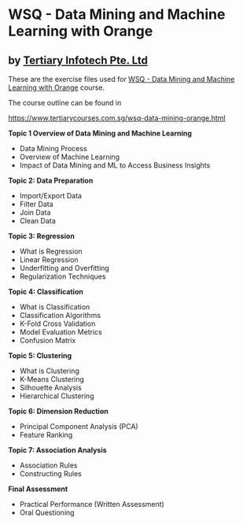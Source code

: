 # WSQ - Data Mining and Machine Learning with Orange
## by [Tertiary Infotech Pte. Ltd](https://www.tertiarycourses.com.sg/)

These are the exercise files used for [WSQ - Data Mining and Machine Learning with Orange](https://www.tertiarycourses.com.sg/wsq-data-mining-orange.html) course. 

The course outline can be found in 

https://www.tertiarycourses.com.sg/wsq-data-mining-orange.html


<p><strong>Topic 1 Overview of Data Mining and Machine Learning</strong></p>
<ul>
<li>Data Mining Process</li>
<li>Overview of Machine Learning</li>
<li>Impact of Data Mining and ML to Access Business Insights</li>
</ul>
<p><strong>Topic 2: Data Preparation</strong></p>
<ul>
<li>Import/Export Data</li>
<li>Filter Data</li>
<li>Join Data</li>
<li>Clean Data</li>
</ul>
<p><strong>Topic 3: Regression</strong></p>
<ul>
<li>What is Regression</li>
<li>Linear Regression</li>
<li>Underfitting and Overfitting</li>
<li>Regularization Techniques</li>
</ul>
<p><strong>Topic 4: Classification</strong></p>
<ul>
<li>What is Classification</li>
<li>Classification Algorithms</li>
<li>K-Fold Cross Validation</li>
<li>Model Evaluation Metrics</li>
<li>Confusion Matrix</li>
</ul>
<p><strong>Topic 5: Clustering</strong></p>
<ul>
<li>What is Clustering</li>
<li>K-Means Clustering</li>
<li>Silhouette Analysis</li>
<li>Hierarchical Clustering</li>
</ul>
<p><strong>Topic 6: Dimension Reduction</strong></p>
<ul>
<li>Principal Component Analysis (PCA)</li>
<li>Feature Ranking</li>
</ul>
<p><strong>Topic 7: Association Analysis</strong></p>
<ul>
<li>Association Rules</li>
<li>Constructing Rules</li>
</ul>
<p><strong>Final Assessment</strong></p>
<ul>
<li>Practical Performance (Written Assessment)</li>
<li>Oral Questioning</li>
</ul>
